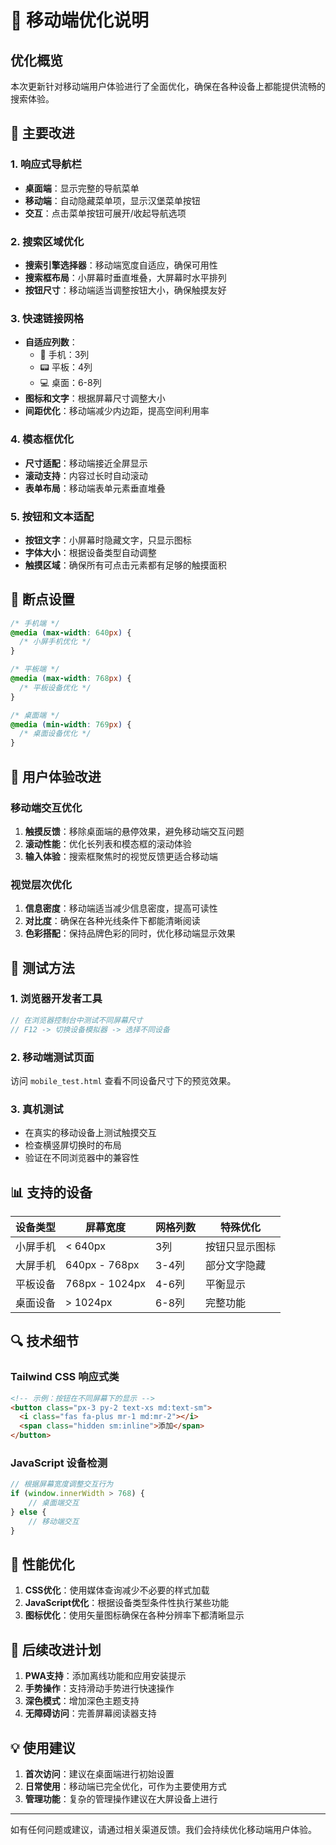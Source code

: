# 📱 移动端优化说明

## 优化概览

本次更新针对移动端用户体验进行了全面优化，确保在各种设备上都能提供流畅的搜索体验。

## 🔧 主要改进

### 1. 响应式导航栏
- **桌面端**：显示完整的导航菜单
- **移动端**：自动隐藏菜单项，显示汉堡菜单按钮
- **交互**：点击菜单按钮可展开/收起导航选项

### 2. 搜索区域优化
- **搜索引擎选择器**：移动端宽度自适应，确保可用性
- **搜索框布局**：小屏幕时垂直堆叠，大屏幕时水平排列
- **按钮尺寸**：移动端适当调整按钮大小，确保触摸友好

### 3. 快速链接网格
- **自适应列数**：
  - 📱 手机：3列
  - 📟 平板：4列 
  - 💻 桌面：6-8列
- **图标和文字**：根据屏幕尺寸调整大小
- **间距优化**：移动端减少内边距，提高空间利用率

### 4. 模态框优化
- **尺寸适配**：移动端接近全屏显示
- **滚动支持**：内容过长时自动滚动
- **表单布局**：移动端表单元素垂直堆叠

### 5. 按钮和文本适配
- **按钮文字**：小屏幕时隐藏文字，只显示图标
- **字体大小**：根据设备类型自动调整
- **触摸区域**：确保所有可点击元素都有足够的触摸面积

## 📐 断点设置

```css
/* 手机端 */
@media (max-width: 640px) {
  /* 小屏手机优化 */
}

/* 平板端 */
@media (max-width: 768px) {
  /* 平板设备优化 */
}

/* 桌面端 */
@media (min-width: 769px) {
  /* 桌面设备优化 */
}
```

## 🎯 用户体验改进

### 移动端交互优化
1. **触摸反馈**：移除桌面端的悬停效果，避免移动端交互问题
2. **滚动性能**：优化长列表和模态框的滚动体验
3. **输入体验**：搜索框聚焦时的视觉反馈更适合移动端

### 视觉层次优化
1. **信息密度**：移动端适当减少信息密度，提高可读性
2. **对比度**：确保在各种光线条件下都能清晰阅读
3. **色彩搭配**：保持品牌色彩的同时，优化移动端显示效果

## 🧪 测试方法

### 1. 浏览器开发者工具
```javascript
// 在浏览器控制台中测试不同屏幕尺寸
// F12 -> 切换设备模拟器 -> 选择不同设备
```

### 2. 移动端测试页面
访问 `mobile_test.html` 查看不同设备尺寸下的预览效果。

### 3. 真机测试
- 在真实的移动设备上测试触摸交互
- 检查横竖屏切换时的布局
- 验证在不同浏览器中的兼容性

## 📊 支持的设备

| 设备类型 | 屏幕宽度 | 网格列数 | 特殊优化 |
|---------|---------|---------|---------|
| 小屏手机 | < 640px | 3列 | 按钮只显示图标 |
| 大屏手机 | 640px - 768px | 3-4列 | 部分文字隐藏 |
| 平板设备 | 768px - 1024px | 4-6列 | 平衡显示 |
| 桌面设备 | > 1024px | 6-8列 | 完整功能 |

## 🔍 技术细节

### Tailwind CSS 响应式类
```html
<!-- 示例：按钮在不同屏幕下的显示 -->
<button class="px-3 py-2 text-xs md:text-sm">
  <i class="fas fa-plus mr-1 md:mr-2"></i>
  <span class="hidden sm:inline">添加</span>
</button>
```

### JavaScript 设备检测
```javascript
// 根据屏幕宽度调整交互行为
if (window.innerWidth > 768) {
    // 桌面端交互
} else {
    // 移动端交互
}
```

## 🚀 性能优化

1. **CSS优化**：使用媒体查询减少不必要的样式加载
2. **JavaScript优化**：根据设备类型条件性执行某些功能
3. **图标优化**：使用矢量图标确保在各种分辨率下都清晰显示

## 📝 后续改进计划

1. **PWA支持**：添加离线功能和应用安装提示
2. **手势操作**：支持滑动手势进行快速操作
3. **深色模式**：增加深色主题支持
4. **无障碍访问**：完善屏幕阅读器支持

## 💡 使用建议

1. **首次访问**：建议在桌面端进行初始设置
2. **日常使用**：移动端已完全优化，可作为主要使用方式
3. **管理功能**：复杂的管理操作建议在大屏设备上进行

---

如有任何问题或建议，请通过相关渠道反馈。我们会持续优化移动端用户体验。 